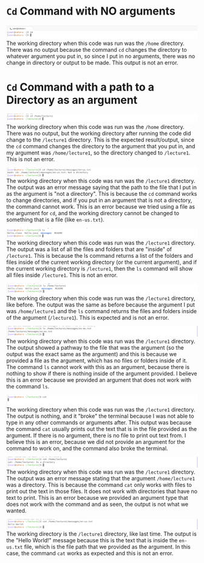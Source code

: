 # `Cd` Command with NO arguments
![Image](LabReport1.jpg)
The working directory when this code was run was the `/home` directory. 
There was no output because the command `cd` changes the directory to whatever argument you put in, so since I put in no arguments, there was no change in directory or output to be made. 
This output is not an error.

# `Cd` Command with a path to a Directory as an argument
![Image](LabReport2.jpg)
The working directory when this code was run was the `/home` directory. There was no output, but the working directory after running the code did change to the `/lecture1` directory. This is the expected result/output, since the `cd` command changes the directory to the argument that you put in, and my argument was `/home/lecture1`, so the directory changed to `/lecture1`. This is not an error. 


![Image](LabReport3.jpg)
The working directory when this code was run was the `/lecture1` directory. The output was an error message saying that the path to the file that I put in as the argument is "not a directory". This is because the `cd` command works to change directories, and if you put in an argument that is not a directory, the command cannot work. This is an error because we tried using a file as the argument for `cd`, and the working directory cannot be changed to something that is a file (like `en-us.txt`). 

![Image](LabReport4.jpg)
The working directory when this code was run was the `/lecture1` directory. The output was a list of all the files and folders that are "inside" of `/lecture1`. This is because the ls command returns a list of the folders and files inside of the current working directory (or the current argument), and if the current working directory is `/lecture1`, then the `ls` command will show all files inside `/lecture1`. This is not an error. 

![Image](LabReport5.jpg)
The working directory when this code was run was the `/lecture1` directory, like before. The output was the same as before because the argument I put was `/home/lecture1` and the `ls` command returns the files and folders inside of the argument (`/lecture1`). This is expected and is not an error. 

![Image](LabReport6.jpg)
The working directory when this code was run was the `/lecture1` directory. The output showed a pathway to the file that was the argument (so the output was the exact same as the argument) and this is because we provided a file as the argument, which has no files or folders inside of it. The command `ls` cannot work with this as an argument, because there is nothing to show if there is nothing inside of the argument provided. I believe this is an error because we provided an argument that does not work with the command `ls`. 

![Image](LabReport7.jpg)
The working directory when this code was run was the `/lecture1` directory. The output is nothing, and it "broke" the terminal because I was not able to type in any other commands or arguments after. This output was because the command `cat` usually prints out the text that is in the file provided as the argument. If there is no argument, there is no file to print out text from. I believe this is an error, because we did not provide an argument for the command to work on, and the command also broke the terminal. 

![Image](LabReport8.jpg)
The working directory when this code was run was the `/lecture1` directory. The output was an error message stating that the argument `/home/lecture1` was a directory. This is because the command `cat` only works with files to print out the text in those files. It does not work with directories that have no text to print. This is an error because we provided an argument type that does not work with the command and as seen, the output is not what we wanted. 

![Image](LabReport9.jpg)
The working directory is the `/lecture1` directory, like last time. The output is the "Hello World!" message because this is the text that is inside the `en-us.txt` file, which is the file path that we provided as the argument. In this case, the command `cat` works as expected and this is not an error.
